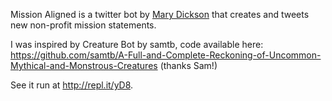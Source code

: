 Mission Aligned is a twitter bot by [Mary Dickson](http://www.marydickson.com) that creates and tweets new non-profit mission statements.

I was inspired by Creature Bot by samtb, code available here:
https://github.com/samtb/A-Full-and-Complete-Reckoning-of-Uncommon-Mythical-and-Monstrous-Creatures
(thanks Sam!)

See it run at http://repl.it/yD8. 
